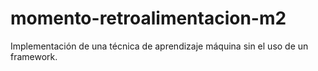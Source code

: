 # momento-retroalimentacion-m2
Implementación de una técnica de aprendizaje máquina sin el uso de un framework.
